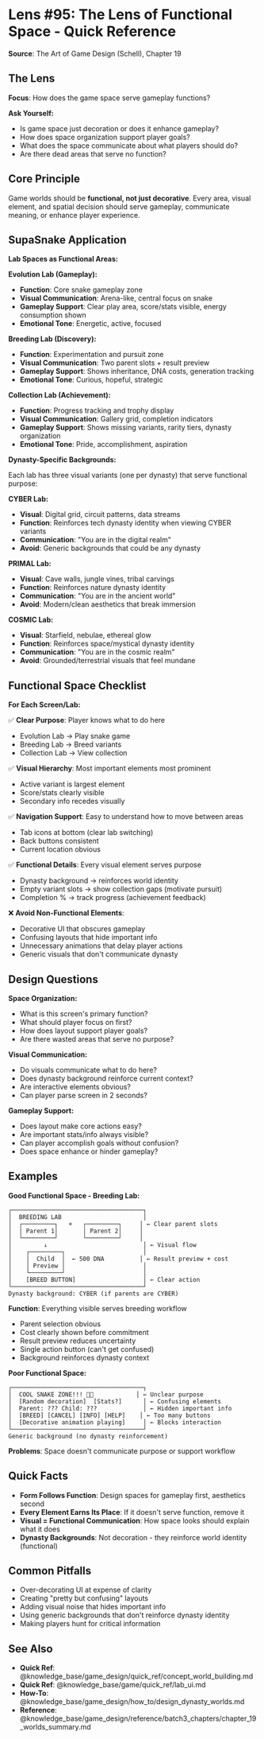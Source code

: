 # Lens #95: The Lens of Functional Space - Quick Reference

**Source**: The Art of Game Design (Schell), Chapter 19

## The Lens

**Focus**: How does the game space serve gameplay functions?

**Ask Yourself:**
- Is game space just decoration or does it enhance gameplay?
- How does space organization support player goals?
- What does the space communicate about what players should do?
- Are there dead areas that serve no function?

## Core Principle

Game worlds should be **functional, not just decorative**. Every area, visual element, and spatial decision should serve gameplay, communicate meaning, or enhance player experience.

## SupaSnake Application

**Lab Spaces as Functional Areas:**

**Evolution Lab (Gameplay):**
- **Function**: Core snake gameplay zone
- **Visual Communication**: Arena-like, central focus on snake
- **Gameplay Support**: Clear play area, score/stats visible, energy consumption shown
- **Emotional Tone**: Energetic, active, focused

**Breeding Lab (Discovery):**
- **Function**: Experimentation and pursuit zone
- **Visual Communication**: Two parent slots + result preview
- **Gameplay Support**: Shows inheritance, DNA costs, generation tracking
- **Emotional Tone**: Curious, hopeful, strategic

**Collection Lab (Achievement):**
- **Function**: Progress tracking and trophy display
- **Visual Communication**: Gallery grid, completion indicators
- **Gameplay Support**: Shows missing variants, rarity tiers, dynasty organization
- **Emotional Tone**: Pride, accomplishment, aspiration

**Dynasty-Specific Backgrounds:**

Each lab has three visual variants (one per dynasty) that serve functional purpose:

**CYBER Lab:**
- **Visual**: Digital grid, circuit patterns, data streams
- **Function**: Reinforces tech dynasty identity when viewing CYBER variants
- **Communication**: "You are in the digital realm"
- **Avoid**: Generic backgrounds that could be any dynasty

**PRIMAL Lab:**
- **Visual**: Cave walls, jungle vines, tribal carvings
- **Function**: Reinforces nature dynasty identity
- **Communication**: "You are in the ancient world"
- **Avoid**: Modern/clean aesthetics that break immersion

**COSMIC Lab:**
- **Visual**: Starfield, nebulae, ethereal glow
- **Function**: Reinforces space/mystical dynasty identity
- **Communication**: "You are in the cosmic realm"
- **Avoid**: Grounded/terrestrial visuals that feel mundane

## Functional Space Checklist

**For Each Screen/Lab:**

✅ **Clear Purpose**: Player knows what to do here
- Evolution Lab → Play snake game
- Breeding Lab → Breed variants
- Collection Lab → View collection

✅ **Visual Hierarchy**: Most important elements most prominent
- Active variant is largest element
- Score/stats clearly visible
- Secondary info recedes visually

✅ **Navigation Support**: Easy to understand how to move between areas
- Tab icons at bottom (clear lab switching)
- Back buttons consistent
- Current location obvious

✅ **Functional Details**: Every visual element serves purpose
- Dynasty background → reinforces world identity
- Empty variant slots → show collection gaps (motivate pursuit)
- Completion % → track progress (achievement feedback)

❌ **Avoid Non-Functional Elements**:
- Decorative UI that obscures gameplay
- Confusing layouts that hide important info
- Unnecessary animations that delay player actions
- Generic visuals that don't communicate dynasty

## Design Questions

**Space Organization:**
- What is this screen's primary function?
- What should player focus on first?
- How does layout support player goals?
- Are there wasted areas that serve no purpose?

**Visual Communication:**
- Do visuals communicate what to do here?
- Does dynasty background reinforce current context?
- Are interactive elements obvious?
- Can player parse screen in 2 seconds?

**Gameplay Support:**
- Does layout make core actions easy?
- Are important stats/info always visible?
- Can player accomplish goals without confusion?
- Does space enhance or hinder gameplay?

## Examples

**Good Functional Space - Breeding Lab:**
```
┌─────────────────────────────────────┐
│  BREEDING LAB                       │
│  ┌─────────┐   +   ┌─────────┐     │ ← Clear parent slots
│  │ Parent 1│       │ Parent 2│     │
│  └─────────┘       └─────────┘     │
│         ↓                           │ ← Visual flow
│    ┌─────────┐                      │
│    │  Child  │  ← 500 DNA          │ ← Result preview + cost
│    │ Preview │                      │
│    └─────────┘                      │
│    [BREED BUTTON]                   │ ← Clear action
└─────────────────────────────────────┘
Dynasty background: CYBER (if parents are CYBER)
```

**Function**: Everything visible serves breeding workflow
- Parent selection obvious
- Cost clearly shown before commitment
- Result preview reduces uncertainty
- Single action button (can't get confused)
- Background reinforces dynasty context

**Poor Functional Space:**
```
┌─────────────────────────────────────┐
│  COOL SNAKE ZONE!!! 🐍🔥            │ ← Unclear purpose
│  [Random decoration]  [Stats?]      │ ← Confusing elements
│  Parent: ??? Child: ???             │ ← Hidden important info
│  [BREED] [CANCEL] [INFO] [HELP]    │ ← Too many buttons
│  [Decorative animation playing]     │ ← Blocks interaction
└─────────────────────────────────────┘
Generic background (no dynasty reinforcement)
```

**Problems**: Space doesn't communicate purpose or support workflow

## Quick Facts

- **Form Follows Function**: Design spaces for gameplay first, aesthetics second
- **Every Element Earns Its Place**: If it doesn't serve function, remove it
- **Visual = Functional Communication**: How space looks should explain what it does
- **Dynasty Backgrounds**: Not decoration - they reinforce world identity (functional)

## Common Pitfalls

- Over-decorating UI at expense of clarity
- Creating "pretty but confusing" layouts
- Adding visual noise that hides important info
- Using generic backgrounds that don't reinforce dynasty identity
- Making players hunt for critical information

## See Also

- **Quick Ref**: @knowledge_base/game_design/quick_ref/concept_world_building.md
- **Quick Ref**: @knowledge_base/game/quick_ref/lab_ui.md
- **How-To**: @knowledge_base/game_design/how_to/design_dynasty_worlds.md
- **Reference**: @knowledge_base/game_design/reference/batch3_chapters/chapter_19_worlds_summary.md
